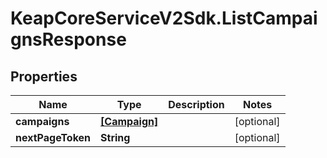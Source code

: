 # KeapCoreServiceV2Sdk.ListCampaignsResponse

## Properties

Name | Type | Description | Notes
------------ | ------------- | ------------- | -------------
**campaigns** | [**[Campaign]**](Campaign.md) |  | [optional] 
**nextPageToken** | **String** |  | [optional] 


